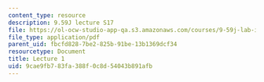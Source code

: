 ```yaml
---
content_type: resource
description: 9.59J lecture S17
file: https://ol-ocw-studio-app-qa.s3.amazonaws.com/courses/9-59j-lab-in-psycholinguistics-spring-2017/9cae9fb783fa388f0c8d54043b891afb_MIT9_59jS17_lec1.pdf
file_type: application/pdf
parent_uid: fbcfd828-7be2-825b-91be-13b1369dcf34
resourcetype: Document
title: Lecture 1
uid: 9cae9fb7-83fa-388f-0c8d-54043b891afb
---
```

